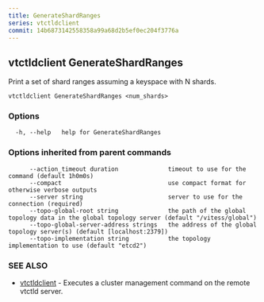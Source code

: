 ```yaml
---
title: GenerateShardRanges
series: vtctldclient
commit: 14b6873142558358a99a68d2b5ef0ec204f3776a
---
```

## vtctldclient GenerateShardRanges

Print a set of shard ranges assuming a keyspace with N shards.

```
vtctldclient GenerateShardRanges <num_shards>
```

### Options

```
  -h, --help   help for GenerateShardRanges
```

### Options inherited from parent commands

```
      --action_timeout duration              timeout to use for the command (default 1h0m0s)
      --compact                              use compact format for otherwise verbose outputs
      --server string                        server to use for the connection (required)
      --topo-global-root string              the path of the global topology data in the global topology server (default "/vitess/global")
      --topo-global-server-address strings   the address of the global topology server(s) (default [localhost:2379])
      --topo-implementation string           the topology implementation to use (default "etcd2")
```

### SEE ALSO

* [vtctldclient](../)	 - Executes a cluster management command on the remote vtctld server.

